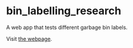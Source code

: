 # bin_labelling_research

A web app that tests different garbage bin labels.

Visit [the webpage](https://staadecker.github.io/praxis/).